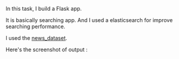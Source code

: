 In this task, I build a Flask app.

It is basically searching app. And I used a elasticsearch for improve searching performance.

I used the <a href="https://www.kaggle.com/datasets/rmisra/news-category-dataset" target="_blank">news_dataset</a>.

Here's the screenshot of output : 



